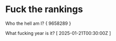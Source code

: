# Fuck the rankings

Who the hell am I?
{ 9658289 }

What fucking year is it?
[ 2025-01-21T00:30:00Z ]
